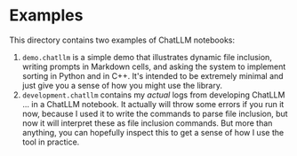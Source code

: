 # Examples

This directory contains two examples of ChatLLM notebooks:
1. `demo.chatllm` is a simple demo that illustrates dynamic file inclusion, writing prompts in Markdown cells, and asking the system to implement sorting in Python and in C++.  It's intended to be extremely minimal and just give you a sense of how you might use the library.
2. `development.chatllm` contains my _actual_ logs from developing ChatLLM ... in a ChatLLM notebook.  It actually will throw some errors if you run it now, because I used it to write the commands to parse file inclusion, but now it will interpret these as file inclusion commands.  But more than anything, you can hopefully inspect this to get a sense of how I use the tool in practice.